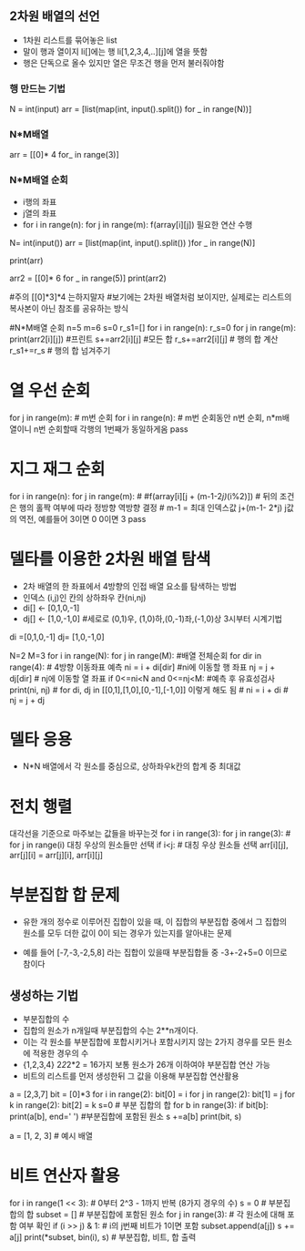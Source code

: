 ## 2차원 배열의 선언
- 1차원 리스트를 묶어놓은 list
- 말이 행과 열이지 li[]에는 행 li[1,2,3,4,..][j]에 열을 뜻함
- 행은 단독으로 올수 있지만 열은 무조건 행을 먼저 불러줘야함

### 행 만드는 기법
N = int(input)
arr = [list(map(int, input().split()) for _ in range(N))]

### N*M배열
arr = [[0]* 4 for_ in range(3)]

### N*M배열 순회
 - i행의 좌표
 - j열의 좌표
 - for i in range(n):
        for j in range(m):
            f(array[i][j]) 필요한 연산 수행

N= int(input())
arr = [list(map(int, input().split()) )for _ in range(N)]

print(arr)

arr2 = [[0]* 6 for _ in range(5)]
print(arr2)

#주의 [[0]*3]*4 는하지말자
#보기에는 2차원 배열처럼 보이지만, 실제로는 리스트의 복사본이 아닌 참조를 공유하는 방식

#N*M배열 순회
n=5
m=6
s=0
r_s1=[]
for i in range(n):
    r_s=0
    for j in range(m):
        print(arr2[i][j]) #프린트
        s+=arr2[i][j] #모든 합
        r_s+=arr2[i][j] # 행의 합 계산
        r_s1+=r_s # 행의 합 넘겨주기

# 열 우선 순회
for j in range(m): # m번 순회
    for i in range(n): # m번 순회동안 n번 순회, n*m배열이니 n번 순회할때 각행의 1번째가 동일하게옴
        pass

# 지그 재그 순회
for i in range(n):
    for j in range(m):
        #
        #f(array[i][j + (m-1-2*j)*(i%2)]) # 뒤의 조건은 행의 홀짝 여부에 따라 정방향 역방향 결정
        # m-1 = 최대 인덱스값 j+(m-1- 2*j) j값의 역전, 예를들어 3이면 0 0이면 3
        pass

# 델타를 이용한 2차원 배열 탐색
- 2차 배열의 한 좌표에서 4방향의 인접 배열 요소를 탐색하는 방법
- 인덱스 (i,j)인 칸의 상하좌우 칸(ni,nj)
- di[] <- [0,1,0,-1]
- dj[] <- [1,0,-1,0]  #세로로 (0,1)우, (1,0)하,(0,-1)좌,(-1,0)상 3시부터 시계기법

di =[0,1,0,-1]
dj= [1,0,-1,0]

N=2
M=3
for i in range(N):
    for j in range(M): #배열 전체순회
        for dir in range(4): # 4방향 이동좌표 예측
            ni = i + di[dir] #ni에 이동할 행 좌표
            nj = j + dj[dir] # nj에 이동할 열 좌표
            if 0<=ni<N and 0<=nj<M: #예측 후 유효성검사
                print(ni, nj)
        # for di, dj in [[0,1],[1,0],[0,-1],[-1,0]] 이렇게 해도 됨
        #     ni = i + di
        #     nj = j + dj

# 델타 응용
- N*N 배열에서 각 원소를 중심으로, 상하좌우k칸의 합계 중 최대값

# 전치 행렬
대각선을 기준으로 마주보는 값들을 바꾸는것
for i in range(3):
    for j in range(3): # for j in range(i) 대칭 우상의 원소들만 선택
        if i<j: # 대칭 우상 원소들 선택
            arr[i][j], arr[j][i] = arr[j][i], arr[i][j]


# 부분집합 합 문제
- 유한 개의 정수로 이루어진 집합이 있을 때, 이 집합의 부분집합 중에서 그 집합의 원소를 모두 더한 값이 0이 되는 경우가 있는지를 알아내는 문제

- 예를 들어 [-7,-3,-2,5,8] 라는 집합이 있을때 부분집합들 중 -3+-2+5=0 이므로 참이다

## 생성하는 기법
- 부분집합의 수
- 집합의 원소가 n개일때 부분집합의 수는 2**n개이다.
- 이는 각 원소를 부분집합에 포합시키거나 포함시키지 않는 2가지 경우를 모든 원소에 적용한 경우의 수
- {1,2,3,4}  2*2*2*2 = 16가지 보통 원소가 26개 이하여야 부분집합 연산 가능
- 비트의 리스트를 먼저 생성한뒤 그 값을 이용해 부분집합 연산활용

a = [2,3,7]
bit = [0]*3
for i in range(2):
    bit[0] = i
    for j in range(2):
        bit[1] = j
        for k in range(2):
            bit[2] = k
            s=0 # 부분 집합의 합
            for b in range(3):
                if bit[b]:
                    print(a[b], end=' ') #부분집합에 포함된 원소
                    s +=a[b]
            print(bit, s)

a = [1, 2, 3]  # 예시 배열
# 비트 연산자 활용
for i in range(1 << 3):  # 0부터 2^3 - 1까지 반복 (8가지 경우의 수)
    s = 0  # 부분집합의 합
    subset = [] # 부분집합에 포함된 원소
    for j in range(3):  # 각 원소에 대해 포함 여부 확인
        if (i >> j) & 1:  # i의 j번째 비트가 1이면 포함
            subset.append(a[j])
            s += a[j]
    print(*subset, bin(i), s) # 부분집합, 비트, 합 출력